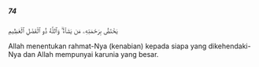 ##### 74

<span class="ayah">يَخْتَصُّ بِرَحْمَتِهِۦ مَن يَشَآءُ ۗ وَٱللَّهُ ذُو ٱلْفَضْلِ ٱلْعَظِيمِ</span>

<span class="ayah_translation">Allah menentukan rahmat-Nya (kenabian) kepada siapa yang dikehendaki-Nya dan Allah mempunyai karunia yang besar.</span>
